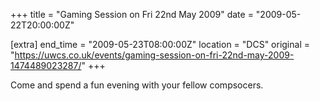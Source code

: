 +++
title = "Gaming Session on Fri 22nd May 2009"
date = "2009-05-22T20:00:00Z"

[extra]
end_time = "2009-05-23T08:00:00Z"
location = "DCS"
original = "https://uwcs.co.uk/events/gaming-session-on-fri-22nd-may-2009-1474489023287/"
+++

Come and spend a fun evening with your fellow compsocers.

